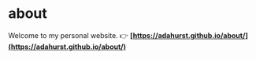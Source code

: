 # about
Welcome to my personal website.
👉 **[https://adahurst.github.io/about/](https://adahurst.github.io/about/)**
